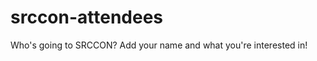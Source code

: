 srccon-attendees
================

Who's going to SRCCON? Add your name and what you're interested in!
